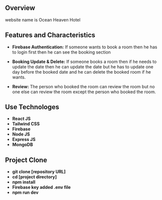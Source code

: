 ## Overview
 website name is Ocean Heaven Hotel

## Features and Characteristics

- **Firebase Authentication:** If someone wants to book a room then he has to login first then he can see the booking section

- **Booking Update & Delete:** If someone books a room then if he needs to update the date then he can update the date but he has to update one day before the booked date and he can delete the booked room if he wants.

- **Review:** The person who booked the room can review the room but no one else can review the room except the person who booked the room. 

## Use Technologes 

  - **React JS**
  - **Tailwind CSS** 
  - **Firebase**
  - **Node JS**
  - **Express JS**
  - **MongoDB**


  ## Project Clone 
  - **git clone [repository URL]** 
  - **cd [project directory]** 
  - **npm install** 
  - **Firebase key added .env file** 
  - **npm run dev** 
